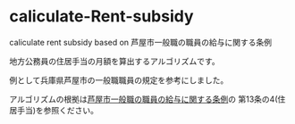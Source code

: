 # caliculate-Rent-subsidy
caliculate rent subsidy based on 芦屋市一般職の職員の給与に関する条例


地方公務員の住居手当の月額を算出するアルゴリズムです。

例として兵庫県芦屋市の一般職職員の規定を参考にしました。

アルゴリズムの根拠は[芦屋市一般職の職員の給与に関する条例](https://www1.g-reiki.net/ashiya/reiki_honbun/n700RG00000122.html#e000000747)の 第13条の4(住居手当)を参照ください。
